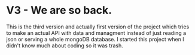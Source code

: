 # V3 - We are so back.

This is the third version and actually first version of the project which tries to make an actual API with data and managment instead of just reading a json or serving a whole mongoDB database. I started this project when I didn't know much about coding so it was trash.